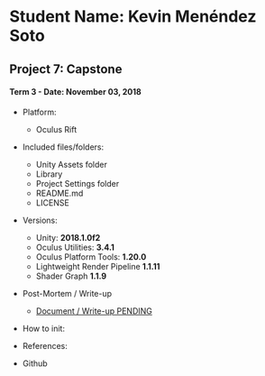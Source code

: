 # Student Name: Kevin Menéndez Soto
## Project 7: Capstone
#### Term 3 - Date: November 03, 2018

- Platform:
	- Oculus Rift

- Included files/folders:
	- Unity Assets folder
	- Library
	- Project Settings folder
	- README.md
	- LICENSE

- Versions:
	- Unity: **2018.1.0f2**
	- Oculus Utilities: **3.4.1**
	- Oculus Platform Tools: **1.20.0**
	- Lightweight Render Pipeline **1.1.11**
	- Shader Graph **1.1.9**
	
- Post-Mortem / Write-up
	- [Document / Write-up PENDING](https://medium.com/@mamesoke/)
	
- How to init:
	
- References:

- Github
